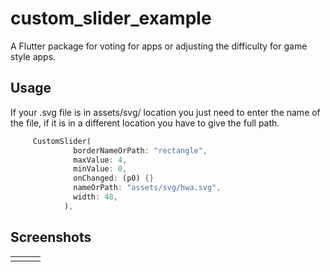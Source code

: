 # custom_slider_example
A Flutter package for voting for apps or adjusting the difficulty for game style apps.

## Usage
If your .svg file is in assets/svg/ location you just need to enter the name of the file, if it is in a different location you have to give the full path.

```dart
     CustomSlider(
              borderNameOrPath: "rectangle",
              maxValue: 4,
              minValue: 0,
              onChanged: (p0) {}
              nameOrPath: "assets/svg/hwa.svg",
              width: 48,
            ),

```
## Screenshots

<table>
  <tr>
    <td><img src=""></td>
    <td><img src=""></td>
    <td><img src=""></td>
  </tr> 
</table>


